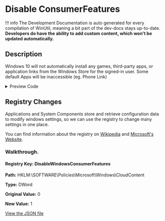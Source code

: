 # Disable ConsumerFeatures


!!! info
     The Development Documentation is auto generated for every compilation of WinUtil, meaning a bit part of the dev-docs stays up-to-date. **Developers do have the ability to add custom content, which won't be updated automatically.**


## Description

Windows 10 will not automatically install any games, third-party apps, or application links from the Windows Store for the signed-in user. Some default Apps will be inaccessible (eg. Phone Link)

<!-- BEGIN CUSTOM CONTENT -->

<!-- END CUSTOM CONTENT -->

<details>
<summary>Preview Code</summary>

```json
{
  "Content": "Disable ConsumerFeatures",
  "Description": "Windows 10 will not automatically install any games, third-party apps, or application links from the Windows Store for the signed-in user. Some default Apps will be inaccessible (eg. Phone Link)",
  "category": "Essential Tweaks",
  "panel": "1",
  "Order": "a003_",
  "registry": [
    {
      "Path": "HKLM:\\SOFTWARE\\Policies\\Microsoft\\Windows\\CloudContent",
      "OriginalValue": "0",
      "Name": "DisableWindowsConsumerFeatures",
      "Value": "1",
      "Type": "DWord"
    }
  ]
}
```
</details>

## Registry Changes
Applications and System Components store and retrieve configuration data to modify windows settings, so we can use the registry to change many settings in one place.

You can find information about the registry on [Wikipedia](https://www.wikiwand.com/en/Windows_Registry) and [Microsoft's Website](https://learn.microsoft.com/en-us/windows/win32/sysinfo/registry).
### Walkthrough.
#### Registry Key: DisableWindowsConsumerFeatures
**Path:** HKLM:\SOFTWARE\Policies\Microsoft\Windows\CloudContent

**Type:** DWord

**Original Value:** 0

**New Value:** 1



<!-- BEGIN SECOND CUSTOM CONTENT -->

<!-- END SECOND CUSTOM CONTENT -->

[View the JSON file](https://github.com/ChrisTitusTech/winutil/tree/main/config/tweaks.json)

